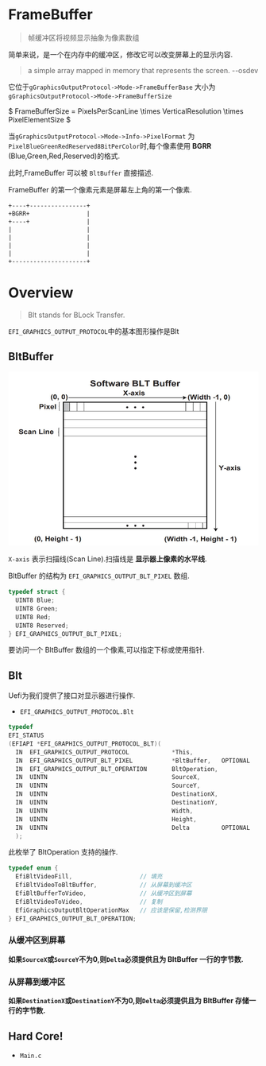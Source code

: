 # FrameBuffer

> 帧缓冲区将视频显示抽象为像素数组

简单来说，是一个在内存中的缓冲区，修改它可以改变屏幕上的显示内容.

> a simple array mapped in memory that represents the screen.  --osdev

它位于`gGraphicsOutputProtocol->Mode->FrameBufferBase`
大小为`gGraphicsOutputProtocol->Mode->FrameBufferSize`

$ FrameBufferSize = PixelsPerScanLine \times VerticalResolution \times PixelElementSize $

当`gGraphicsOutputProtocol->Mode->Info->PixelFormat` 为 `PixelBlueGreenRedReserved8BitPerColor`时,每个像素使用 **BGRR** (Blue,Green,Red,Reserved)的格式.

此时,FrameBuffer 可以被 `BltBuffer` 直接描述.

FrameBuffer 的第一个像素元素是屏幕左上角的第一个像素.

```
+----+----------------+
+BGRR+                |
+----+                |
|                     |
|                     |
|                     |
|                     |
+---------------------+
```

# Overview

> Blt stands for BLock Transfer.

`EFI_GRAPHICS_OUTPUT_PROTOCOL`中的基本图形操作是Blt

## BltBuffer

![BltBuffer](./images/blt_buffer.jpeg)

`X-axis` 表示扫描线(Scan Line).扫描线是 **显示器上像素的水平线**.

BltBuffer 的结构为 `EFI_GRAPHICS_OUTPUT_BLT_PIXEL` 数组.

```c++
typedef struct {
  UINT8 Blue;
  UINT8 Green;
  UINT8 Red;
  UINT8 Reserved;
} EFI_GRAPHICS_OUTPUT_BLT_PIXEL;
```

要访问一个 BltBuffer 数组的一个像素,可以指定下标或使用指针.

## Blt

Uefi为我们提供了接口对显示器进行操作.

- `EFI_GRAPHICS_OUTPUT_PROTOCOL.Blt`

```c++
typedef
EFI_STATUS
(EFIAPI *EFI_GRAPHICS_OUTPUT_PROTOCOL_BLT)(
  IN  EFI_GRAPHICS_OUTPUT_PROTOCOL            *This,
  IN  EFI_GRAPHICS_OUTPUT_BLT_PIXEL           *BltBuffer,   OPTIONAL
  IN  EFI_GRAPHICS_OUTPUT_BLT_OPERATION       BltOperation,
  IN  UINTN                                   SourceX,
  IN  UINTN                                   SourceY,
  IN  UINTN                                   DestinationX,
  IN  UINTN                                   DestinationY,
  IN  UINTN                                   Width,                     // BltBuffer的宽度
  IN  UINTN                                   Height,                    // BltBuffer的高度
  IN  UINTN                                   Delta         OPTIONAL
  );
```

此枚举了 BltOperation 支持的操作.

```c++
typedef enum {
  EfiBltVideoFill,                   // 填充
  EfiBltVideoToBltBuffer,            // 从屏幕到缓冲区
  EfiBltBufferToVideo,               // 从缓冲区到屏幕
  EfiBltVideoToVideo,                // 复制
  EfiGraphicsOutputBltOperationMax   // 应该是保留,检测界限
} EFI_GRAPHICS_OUTPUT_BLT_OPERATION;
```

### 从缓冲区到屏幕

**如果`SourceX`或`SourceY`不为0,则`Delta`必须提供且为 BltBuffer 一行的字节数.**

### 从屏幕到缓冲区

**如果`DestinationX`或`DestinationY`不为0,则`Delta`必须提供且为 BltBuffer 存储一行的字节数.**

## Hard Core!

- `Main.c`
